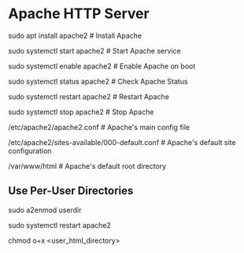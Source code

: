 # Apache HTTP Server

sudo apt install apache2    # Install Apache

sudo systemctl start apache2    # Start Apache service

sudo systemctl enable apache2    # Enable Apache on boot

sudo systemctl status apache2    # Check Apache Status

sudo systemctl restart apache2    # Restart Apache

sudo systemctl stop apache2    # Stop Apache

/etc/apache2/apache2.conf    # Apache's main config file

/etc/apache2/sites-available/000-default.conf    # Apache's default site configuration

/var/www/html # Apache's default root directory

## Use Per-User Directories
sudo a2enmod userdir

sudo systemctl restart apache2

chmod o+x <user_html_directory>
